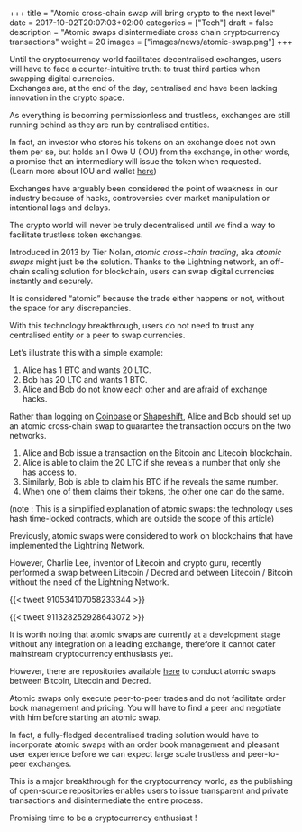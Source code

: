 +++
title = "Atomic cross-chain swap will bring crypto to the next level"
date = 2017-10-02T20:07:03+02:00
categories = ["Tech"]
draft = false
description = "Atomic swaps disintermediate cross chain cryptocurrency transactions"
weight = 20
images = ["images/news/atomic-swap.png"]
+++


Until the cryptocurrency world facilitates decentralised exchanges, users will have to face a counter-intuitive truth: to trust third parties when swapping digital currencies.  
Exchanges are, at the end of the day, centralised and have been lacking innovation in the crypto space.   

As everything is becoming permissionless and trustless, exchanges are still running behind as they are run by centralised entities.   

In fact, an investor who stores his tokens on an exchange does not own them per se, but holds an I Owe U (IOU) from the exchange, in other words, a promise that an intermediary will issue the token when requested.  
(Learn more about IOU and wallet [here](crypto-101/wallets/intro/))  

Exchanges have arguably been considered the point of weakness in our industry because of hacks, controversies over market manipulation or intentional lags and delays.  

The crypto world will never be truly decentralised until we find a way to facilitate trustless token exchanges.  

Introduced in 2013 by Tier Nolan, _atomic cross-chain trading_, aka _atomic swaps_ might just be the solution. Thanks to the Lightning network, an off-chain scaling solution for blockchain, users can swap digital currencies instantly and securely.  

It is considered “atomic” because the trade either happens or not, without the space for any discrepancies. 

With this technology breakthrough, users do not need to trust any centralised entity or a peer to swap currencies.  

Let’s illustrate this with a simple example:

1.	Alice has 1 BTC and wants 20 LTC.
2.	Bob has 20 LTC and wants 1 BTC.
3.	Alice and Bob do not know each other and are afraid of exchange hacks.

Rather than logging on [Coinbase](https://www.coinbase.com/join/59abb5ab6c9e6700d36656d6) or [Shapeshift](https://shapeshift.io), Alice and Bob should set up an atomic cross-chain swap to guarantee the transaction occurs on the two networks.

1.  Alice and Bob issue a transaction on the Bitcoin and Litecoin blockchain.
2.  Alice is able to claim the 20 LTC if she reveals a number that only she has access to.
3.  Similarly, Bob is able to claim his BTC if he reveals the same number.
4.  When one of them claims their tokens, the other one can do the same.

(note : This is a simplified explanation of atomic swaps: the technology uses hash time-locked contracts, which are outside the scope of this article)  

Previously, atomic swaps were considered to work on blockchains that have implemented the Lightning Network.  

However, Charlie Lee, inventor of Litecoin and crypto guru, recently performed a swap between Litecoin / Decred and between Litecoin / Bitcoin without the need of the Lightning Network.  


{{< tweet 910534107058233344 >}}


{{< tweet 911328252928643072 >}}


It is worth noting that atomic swaps are currently at a development stage without any integration on a leading exchange, therefore it cannot cater mainstream cryptocurrency enthusiasts yet.  

However, there are repositories available [here](https://medium.com/decred/on-chain-atomic-swaps-bdb29fa2c92c) to conduct atomic swaps between Bitcoin, Litecoin and Decred.  

Atomic swaps only execute peer-to-peer trades and do not facilitate order book management and pricing. You will have to find a peer and negotiate with him before starting an atomic swap.  

In fact, a fully-fledged decentralised trading solution would have to incorporate atomic swaps with an order book management and pleasant user experience before we can expect large scale trustless and peer-to-peer exchanges.  

This is a major breakthrough for the cryptocurrency world, as the publishing of open-source repositories enables users to issue transparent and private transactions and disintermediate the entire process.  

Promising time to be a cryptocurrency enthusiast !



